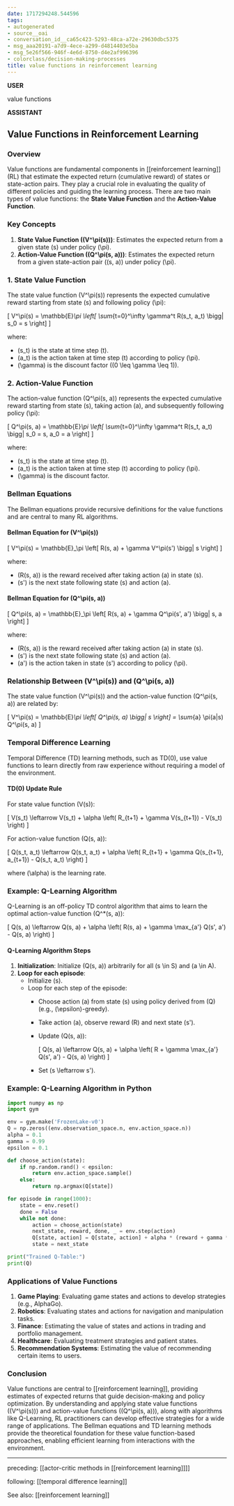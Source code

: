 ```yaml
---
date: 1717294248.544596
tags:
- autogenerated
- source__oai
- conversation_id__ca65c423-5293-48ca-a72e-29630dbc5375
- msg_aaa20191-a7d9-4ece-a299-d4814403e5ba
- msg_5e26f566-946f-4e6d-8750-d4e2af996396
- colorclass/decision-making-processes
title: value functions in reinforcement learning
---
```


**USER**

value functions


**ASSISTANT**

## Value Functions in Reinforcement Learning

### Overview

Value functions are fundamental components in [[reinforcement learning]] (RL) that estimate the expected return (cumulative reward) of states or state-action pairs. They play a crucial role in evaluating the quality of different policies and guiding the learning process. There are two main types of value functions: the **State Value Function** and the **Action-Value Function**.

### Key Concepts

1. **State Value Function (\(V^\pi(s)\))**: Estimates the expected return from a given state \(s\) under policy \(\pi\).
2. **Action-Value Function (\(Q^\pi(s, a)\))**: Estimates the expected return from a given state-action pair \((s, a)\) under policy \(\pi\).

### 1. State Value Function

The state value function \(V^\pi(s)\) represents the expected cumulative reward starting from state \(s\) and following policy \(\pi\):

\[
V^\pi(s) = \mathbb{E}_\pi \left[ \sum_{t=0}^\infty \gamma^t R(s_t, a_t) \bigg| s_0 = s \right]
\]

where:
- \(s_t\) is the state at time step \(t\).
- \(a_t\) is the action taken at time step \(t\) according to policy \(\pi\).
- \(\gamma\) is the discount factor (\(0 \leq \gamma \leq 1\)).

### 2. Action-Value Function

The action-value function \(Q^\pi(s, a)\) represents the expected cumulative reward starting from state \(s\), taking action \(a\), and subsequently following policy \(\pi\):

\[
Q^\pi(s, a) = \mathbb{E}_\pi \left[ \sum_{t=0}^\infty \gamma^t R(s_t, a_t) \bigg| s_0 = s, a_0 = a \right]
\]

where:
- \(s_t\) is the state at time step \(t\).
- \(a_t\) is the action taken at time step \(t\) according to policy \(\pi\).
- \(\gamma\) is the discount factor.

### Bellman Equations

The Bellman equations provide recursive definitions for the value functions and are central to many RL algorithms.

#### Bellman Equation for \(V^\pi(s)\)

\[
V^\pi(s) = \mathbb{E}_\pi \left[ R(s, a) + \gamma V^\pi(s') \bigg| s \right]
\]

where:
- \(R(s, a)\) is the reward received after taking action \(a\) in state \(s\).
- \(s'\) is the next state following state \(s\) and action \(a\).

#### Bellman Equation for \(Q^\pi(s, a)\)

\[
Q^\pi(s, a) = \mathbb{E}_\pi \left[ R(s, a) + \gamma Q^\pi(s', a') \bigg| s, a \right]
\]

where:
- \(R(s, a)\) is the reward received after taking action \(a\) in state \(s\).
- \(s'\) is the next state following state \(s\) and action \(a\).
- \(a'\) is the action taken in state \(s'\) according to policy \(\pi\).

### Relationship Between \(V^\pi(s)\) and \(Q^\pi(s, a)\)

The state value function \(V^\pi(s)\) and the action-value function \(Q^\pi(s, a)\) are related by:

\[
V^\pi(s) = \mathbb{E}_\pi \left[ Q^\pi(s, a) \bigg| s \right] = \sum_{a} \pi(a|s) Q^\pi(s, a)
\]

### Temporal Difference Learning

Temporal Difference (TD) learning methods, such as TD(0), use value functions to learn directly from raw experience without requiring a model of the environment.

#### TD(0) Update Rule

For state value function \(V(s)\):

\[
V(s_t) \leftarrow V(s_t) + \alpha \left( R_{t+1} + \gamma V(s_{t+1}) - V(s_t) \right)
\]

For action-value function \(Q(s, a)\):

\[
Q(s_t, a_t) \leftarrow Q(s_t, a_t) + \alpha \left( R_{t+1} + \gamma Q(s_{t+1}, a_{t+1}) - Q(s_t, a_t) \right)
\]

where \(\alpha\) is the learning rate.

### Example: Q-Learning Algorithm

Q-Learning is an off-policy TD control algorithm that aims to learn the optimal action-value function \(Q^*(s, a)\):

\[
Q(s, a) \leftarrow Q(s, a) + \alpha \left( R(s, a) + \gamma \max_{a'} Q(s', a') - Q(s, a) \right)
\]

#### Q-Learning Algorithm Steps

1. **Initialization**: Initialize \(Q(s, a)\) arbitrarily for all \(s \in S\) and \(a \in A\).
2. **Loop for each episode**:
   - Initialize \(s\).
   - Loop for each step of the episode:
     - Choose action \(a\) from state \(s\) using policy derived from \(Q\) (e.g., \(\epsilon\)-greedy).
     - Take action \(a\), observe reward \(R\) and next state \(s'\).
     - Update \(Q(s, a)\):
     
       \[
       Q(s, a) \leftarrow Q(s, a) + \alpha \left( R + \gamma \max_{a'} Q(s', a') - Q(s, a) \right)
       \]
     - Set \(s \leftarrow s'\).

### Example: Q-Learning Algorithm in Python

```python
import numpy as np
import gym

env = gym.make('FrozenLake-v0')
Q = np.zeros((env.observation_space.n, env.action_space.n))
alpha = 0.1
gamma = 0.99
epsilon = 0.1

def choose_action(state):
    if np.random.rand() < epsilon:
        return env.action_space.sample()
    else:
        return np.argmax(Q[state])

for episode in range(1000):
    state = env.reset()
    done = False
    while not done:
        action = choose_action(state)
        next_state, reward, done, _ = env.step(action)
        Q[state, action] = Q[state, action] + alpha * (reward + gamma * np.max(Q[next_state]) - Q[state, action])
        state = next_state

print("Trained Q-Table:")
print(Q)
```

### Applications of Value Functions

1. **Game Playing**: Evaluating game states and actions to develop strategies (e.g., AlphaGo).
2. **Robotics**: Evaluating states and actions for navigation and manipulation tasks.
3. **Finance**: Estimating the value of states and actions in trading and portfolio management.
4. **Healthcare**: Evaluating treatment strategies and patient states.
5. **Recommendation Systems**: Estimating the value of recommending certain items to users.

### Conclusion

Value functions are central to [[reinforcement learning]], providing estimates of expected returns that guide decision-making and policy optimization. By understanding and applying state value functions (\(V^\pi(s)\)) and action-value functions (\(Q^\pi(s, a)\)), along with algorithms like Q-Learning, RL practitioners can develop effective strategies for a wide range of applications. The Bellman equations and TD learning methods provide the theoretical foundation for these value function-based approaches, enabling efficient learning from interactions with the environment.


---

preceding: [[actor-critic methods in [[reinforcement learning]]]]  


following: [[temporal difference learning]]

See also: [[reinforcement learning]]